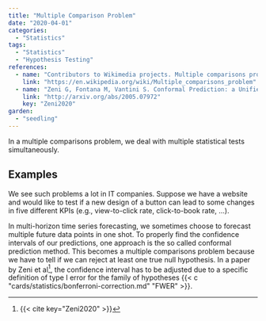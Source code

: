 ```yaml
---
title: "Multiple Comparison Problem"
date: "2020-04-01"
categories:
  - "Statistics"
tags:
  - "Statistics"
  - "Hypothesis Testing"
references:
  - name: "Contributors to Wikimedia projects. Multiple comparisons problem. In: Wikipedia [Internet]. 11 Apr 2022 [cited 18 Apr 2022]. Available: https://en.wikipedia.org/wiki/Multiple_comparisons_problem"
    link: "https://en.wikipedia.org/wiki/Multiple_comparisons_problem"
  - name: "Zeni G, Fontana M, Vantini S. Conformal Prediction: a Unified Review of Theory and New Challenges. arXiv [cs.LG]. 2020. Available: http://arxiv.org/abs/2005.07972"
    link: "http://arxiv.org/abs/2005.07972"
    key: "Zeni2020"
garden:
  - "seedling"
---
```


In a multiple comparisons problem, we deal with multiple statistical tests simultaneously.

## Examples

We see such problems a lot in IT companies. Suppose we have a website and would like to test if a new design of a button can lead to some changes in five different KPIs (e.g., view-to-click rate, click-to-book rate, ...).

In multi-horizon time series forecasting, we sometimes choose to forecast multiple future data points in one shot. To properly find the confidence intervals of our predictions, one approach is the so called conformal prediction method. This becomes a multiple comparisons problem because we have to tell if we can reject at least one true null hypothesis. In a paper by Zeni et al[^Zeni2020], the confidence interval has to be adjusted due to a specific definition of type I error for the family of hypotheses {{< c "cards/statistics/bonferroni-correction.md" "FWER" >}}.

[^Zeni2020]: {{< cite key="Zeni2020" >}}